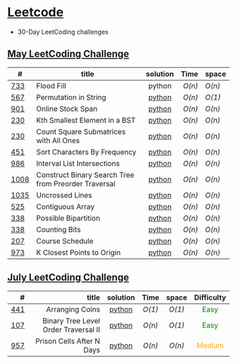 # [Leetcode](https://leetcode.com/)
* 30-Day LeetCoding challenges

## [May LeetCoding Challenge](https://leetcode.com/explore/challenge/card/may-leetcoding-challenge/) 
|  #   |title            | solution      | Time    | space |
|------|-----------------|:-------------:| -------:|:------|
|[733](https://leetcode.com/problems/flood-fill/)|Flood Fill|python| _O(n)_| _O(n)_|
|[567](https://leetcode.com/problems/permutation-in-string/)| Permutation in String|[python](https://github.com/vairamuthushanmugavel/Leetcode/blob/master/May%20LeetCoding%20Challenge/May%2018/solution.py)| _O(n)_ | _O(1)_|
|[901](https://leetcode.com/problems/online-stock-span/)| Online Stock Span|[python](https://github.com/vairamuthushanmugavel/Leetcode/blob/master/May%20LeetCoding%20Challenge/May%2019/solution.py) |_O(n)_ | _O(n)_|
|[230](https://leetcode.com/problems/online-stock-span/)| Kth Smallest Element in a BST|[python](https://github.com/vairamuthushanmugavel/Leetcode/blob/master/May%20LeetCoding%20Challenge/May%2020/solution.py)| _O(n)_ | _O(n)_|
|[230](https://leetcode.com/problems/count-square-submatrices-with-all-ones/)|Count Square Submatrices with All Ones|[python](https://github.com/vairamuthushanmugavel/Leetcode/blob/master/May%20LeetCoding%20Challenge/May%2021/solution.py)|_O(n)_|_O(n)_|
|[451](https://leetcode.com/problems/sort-characters-by-frequency/)|Sort Characters By Frequency|[python](./May%20LeetCoding%20Challenge/May%2021/solution.py)|_O(n)_|_O(n)_|
|[986](https://leetcode.com/problems/interval-list-intersections/)|Interval List Intersections|[python](May%20LeetCoding%20Challenge/May%2023/solution.py)|_O(n)_|_O(n)_|
|[1008](https://leetcode.com/problems/construct-binary-search-tree-from-preorder-traversal/)|Construct Binary Search Tree from Preorder Traversal|[python](May%20LeetCoding%20Challenge/May%2024/solution.py)|_O(n)_|_O(n)_|
|[1035](https://leetcode.com/problems/uncrossed-lines/)| Uncrossed Lines|[python](May%20LeetCoding%20Challenge/May%2025/solution.py)|_O(n)_|_O(n)_|
|[525](https://leetcode.com/problems/contiguous-array/)| Contiguous Array|[python](May%20LeetCoding%20Challenge/May%2026/solution.py)|_O(n)_|_O(n)_|
|[338](https://leetcode.com/problems/counting-bits/)|Possible Bipartition|[python](May%20LeetCoding%20Challenge/May%2027/solution.py)|_O(n)_|_O(n)_|
|[338](https://leetcode.com/problems/counting-bits/)|Counting Bits|[python](May%20LeetCoding%20Challenge/May%2028/solution.py)|_O(n)_|_O(n)_|
|[207](https://leetcode.com/problems/course-schedule/)| Course Schedule|[python](May%20LeetCoding%20Challenge/May%2029/solution.py)|_O(n)_|_O(n)_|
|[973](https://leetcode.com/problems/k-closest-points-to-origin/)|  K Closest Points to Origin|[python](May%20LeetCoding%20Challenge/May%2030/solution.py)|_O(n)_|_O(n)_|


## [July  LeetCoding Challenge ](https://leetcode.com/explore/featured/card/july-leetcoding-challenge/)

| #            |title               |  solution             | Time           | space          | Difficulty          |
|-------------:|--------------------:|:---------------------:|:--------------:|:--------------:|:-------------------:|
|[441](https://leetcode.com/problems/arranging-coins/)| Arranging Coins|[python](July%20Leetcoding%20Challenge/day%201/solution.py) | _O(1)_| _O(1)_ | <span style="color:green"> Easy </span> |
|[107](https://leetcode.com/problems/binary-tree-level-order-traversal-ii/)|Binary Tree Level Order Traversal II|[python](July%20Leetcoding%20Challenge/day%202/solution.py)|_O(n)_|_O(1)_|<span style="color:green"> Easy</span> |
|[957](https://leetcode.com/problems/prison-cells-after-n-days/)| Prison Cells After N Days | [python](July%20Leetcoding%20Challenge/day%203/solution.py)|_O(n)_|_O(n)_|<span style="color:orange">Medium</span>|